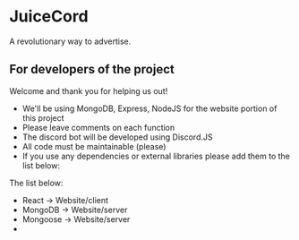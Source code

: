 # JuiceCord
A revolutionary way to advertise.

## For developers of the project
Welcome and thank you for helping us out!

- We'll be using MongoDB, Express, NodeJS for the website portion of this project
- Please leave comments on each function
- The discord bot will be developed using Discord.JS
- All code must be maintainable (please)
- If you use any dependencies or external libraries please add them to the list below:

The list below:
- React -> Website/client
- MongoDB -> Website/server
- Mongoose -> Website/server
- 

